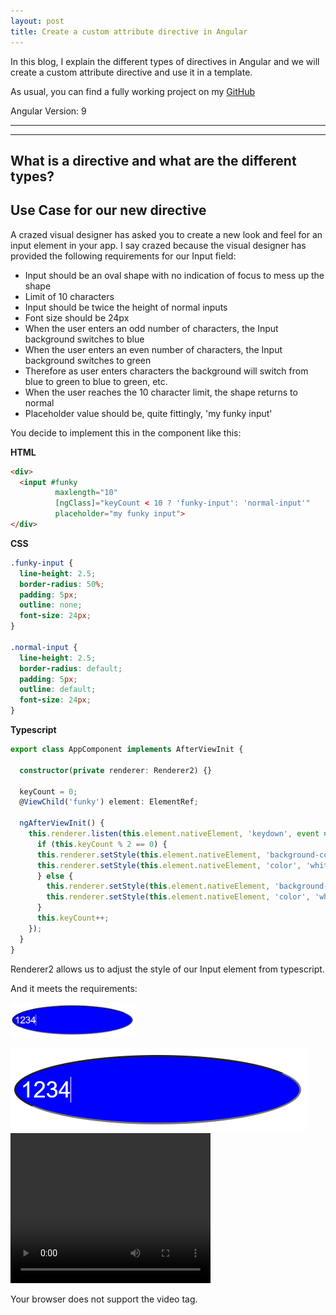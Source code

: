 ```yaml
---
layout: post
title: Create a custom attribute directive in Angular
---
```


In this blog, I explain the different types of directives in Angular and we will create a custom attribute directive and use it in a template.

As usual, you can find a fully working project on my [GitHub](https://github.com/DaveStaudenmaier/custom-attribute-directive)

Angular Version: 9

----
****

## What is a directive and what are the different types?

## Use Case for our new directive

A crazed visual designer has asked you to create a new look and feel for an input element in your app.   I say crazed because the visual designer has provided the following requirements for our Input field:
- Input should be an oval shape with no indication of focus to mess up the shape
- Limit of 10 characters
- Input should be twice the height of normal inputs
- Font size should be 24px
- When the user enters an odd number of characters, the Input background switches to blue
- When the user enters an even number of characters, the Input background switches to green
- Therefore as user enters characters the background will switch from blue to green to blue to green, etc.
- When the user reaches the 10 character limit, the shape returns to normal
- Placeholder value should be, quite fittingly, 'my funky input'

You decide to implement this in the component like this:

**HTML**
```html
<div>
  <input #funky
          maxlength="10"
          [ngClass]="keyCount < 10 ? 'funky-input': 'normal-input'"
          placeholder="my funky input">
</div>
```

**CSS**
```css
.funky-input {
  line-height: 2.5;
  border-radius: 50%;
  padding: 5px;
  outline: none;
  font-size: 24px;
}

.normal-input {
  line-height: 2.5;
  border-radius: default;
  padding: 5px;
  outline: default;
  font-size: 24px;
}
```

**Typescript**
```typescript
export class AppComponent implements AfterViewInit {

  constructor(private renderer: Renderer2) {}

  keyCount = 0;
  @ViewChild('funky') element: ElementRef;

  ngAfterViewInit() {
    this.renderer.listen(this.element.nativeElement, 'keydown', event => {
      if (this.keyCount % 2 == 0) {
      this.renderer.setStyle(this.element.nativeElement, 'background-color', 'green');
      this.renderer.setStyle(this.element.nativeElement, 'color', 'white');
      } else {
        this.renderer.setStyle(this.element.nativeElement, 'background-color', 'blue');
        this.renderer.setStyle(this.element.nativeElement, 'color', 'white');
      }
      this.keyCount++;
    });
  }
}
```

Renderer2 allows us to adjust the style of our Input element from typescript.

And it meets the requirements:

<a href="https://www.youtube.com"><img src="/images/blog/custom-attribute-directive/funky-input-screen-shot1.png" width="200px"></a>

[![funky input](/images/blog/custom-attribute-directive/funky-input-screen-shot1.png)](https://www.youtube.com/watch?v=YOUTUBE_VIDEO_ID_HERE)
<video width="320" height="240" controls>
  
  <source src="/images/blog/custom-attribute-directive/funky-input1.mp4" type="video/mp4">
  Your browser does not support the video tag.
</video>
